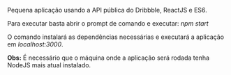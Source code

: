 Pequena aplicação usando a API pública do Dribbble, ReactJS e ES6.
 
Para executar basta abrir o prompt de comando e executar: _npm start_

O comando instalará as dependências necessárias e executará a aplicação em _localhost:3000_.

**Obs:** É necessário que o máquina onde a aplicação será rodada tenha NodeJS mais atual instalado.
